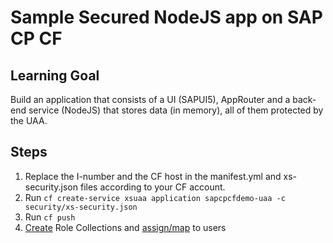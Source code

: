 # Sample Secured NodeJS app on SAP CP CF

## Learning Goal

Build an application that consists of a UI (SAPUI5), AppRouter and a back-end service (NodeJS) that stores data (in memory), all of them protected by the UAA.

## Steps

1. Replace the I-number and the CF host in the manifest.yml and xs-security.json files according to your CF account.
2. Run `cf create-service xsuaa application sapcpcfdemo-uaa -c security/xs-security.json`
3. Run `cf push`
4. [Create][1] Role Collections and [assign/map][2] to users

[1]: https://help.sap.com/viewer/65de2977205c403bbc107264b8eccf4b/Cloud/en-US/d5f1612d8230448bb6c02a7d9c8ac0d1.html
[2]: https://help.sap.com/viewer/65de2977205c403bbc107264b8eccf4b/Cloud/en-US/9e1bf57130ef466e8017eab298b40e5e.html
